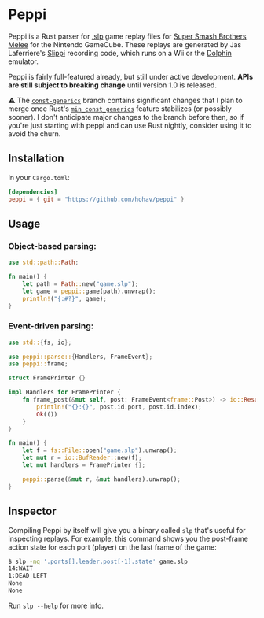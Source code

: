 # Peppi

Peppi is a Rust parser for [.slp](https://github.com/project-slippi/slippi-wiki/blob/master/SPEC.md) game replay files for [Super Smash Brothers Melee](https://en.wikipedia.org/wiki/Super_Smash_Bros._Melee) for the Nintendo GameCube. These replays are generated by Jas Laferriere's [Slippi](https://github.com/JLaferri/project-slippi) recording code, which runs on a Wii or the [Dolphin](https://dolphin-emu.org/) emulator.

Peppi is fairly full-featured already, but still under active development. **APIs are still subject to breaking change** until version 1.0 is released.

⚠ The [`const-generics`](https://github.com/hohav/peppi/tree/const-generics) branch contains significant changes that I plan to merge once Rust's [`min_const_generics`](https://github.com/rust-lang/rust/issues/74878) feature stabilizes (or possibly sooner). I don't anticipate major changes to the branch before then, so if you're just starting with peppi and can use Rust nightly, consider using it to avoid the churn.

## Installation

In your `Cargo.toml`:

```toml
[dependencies]
peppi = { git = "https://github.com/hohav/peppi" }
```

## Usage

### Object-based parsing:

```rust
use std::path::Path;

fn main() {
	let path = Path::new("game.slp");
	let game = peppi::game(path).unwrap();
	println!("{:#?}", game);
}
```

### Event-driven parsing:

```rust
use std::{fs, io};

use peppi::parse::{Handlers, FrameEvent};
use peppi::frame;

struct FramePrinter {}

impl Handlers for FramePrinter {
	fn frame_post(&mut self, post: FrameEvent<frame::Post>) -> io::Result<()> {
		println!("{}:{}", post.id.port, post.id.index);
		Ok(())
	}
}

fn main() {
	let f = fs::File::open("game.slp").unwrap();
	let mut r = io::BufReader::new(f);
	let mut handlers = FramePrinter {};

	peppi::parse(&mut r, &mut handlers).unwrap();
}
```

## Inspector

Compiling Peppi by itself will give you a binary called `slp` that's useful for inspecting replays. For example, this command shows you the post-frame action state for each port (player) on the last frame of the game:

```bash
$ slp -nq '.ports[].leader.post[-1].state' game.slp
14:WAIT
1:DEAD_LEFT
None
None
```

Run `slp --help` for more info.
